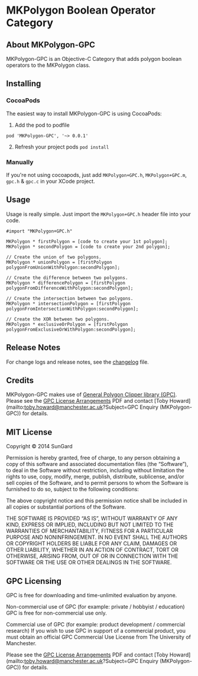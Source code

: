 # MKPolygon Boolean Operator Category

## About MKPolygon-GPC

MKPolygon-GPC is an Objective-C Category that adds polygon boolean operators to the MKPolygon class.

## Installing
### CocoaPods
The easiest way to install MKPolygon-GPC is using CocoaPods:

1) Add the pod to podfile 
```
pod 'MKPolygon-GPC', '~> 0.0.1'
```

2) Refresh your project pods ```pod install```

### Manually
If you're not using cocoapods, just add `MKPolygon+GPC.h`, `MKPolygon+GPC.m`, `gpc.h` & `gpc.c` in your XCode project.

## Usage

Usage is really simple. Just import the `MKPolygon+GPC.h` header file into your code.

```
#import "MKPolygon+GPC.h"

MKPolygon * firstPolygon = [code to create your 1st polygon];
MKPolygon * secondPolygon = [code to create your 2nd polygon];

// Create the union of two polygons.
MKPolygon * unionPolygon = [firstPolygon polygonFromUnionWithPolygon:secondPolygon];

// Create the difference between two polygons.
MKPolygon * differencePolygon = [firstPolygon polygonFromDifferenceWithPolygon:secondPolygon];

// Create the intersection between two polygons.
MKPolygon * intersectionPolygon = [firstPolygon polygonFromIntersectionWithPolygon:secondPolygon];

// Create the XOR between two polygons.
MKPolygon * exclusiveOrPolygon = [firstPolygon polygonFromExclusiveOrWithPolygon:secondPolygon];
```

## Release Notes

For change logs and release notes, see the [changelog](CHANGELOG.md) file.

## Credits

MKPolygon-GPC makes use of [General Polygon Clipper library (GPC)](http://www.cs.man.ac.uk/~toby/gpc/). Please see the [GPC License Arrangements](MKPolygon-GPC-Example/MKPolygon-GPC/gpc232/GPC-README.pdf) PDF and contact [Toby Howard](mailto:toby.howard@manchester.ac.uk?Subject=GPC Enquiry \(MKPolygon-GPC\)) for details.

## MIT License

Copyright © 2014 SunGard

Permission is hereby granted, free of charge, to any person obtaining a copy of this software and associated documentation files (the “Software”), to deal in the Software without restriction, including without limitation the rights to use, copy, modify, merge, publish, distribute, sublicense, and/or sell copies of the Software, and to permit persons to whom the Software is furnished to do so, subject to the following conditions:

The above copyright notice and this permission notice shall be included in all copies or substantial portions of the Software.

THE SOFTWARE IS PROVIDED “AS IS”, WITHOUT WARRANTY OF ANY KIND, EXPRESS OR IMPLIED, INCLUDING BUT NOT LIMITED TO THE WARRANTIES OF MERCHANTABILITY, FITNESS FOR A PARTICULAR PURPOSE AND NONINFRINGEMENT. IN NO EVENT SHALL THE AUTHORS OR COPYRIGHT HOLDERS BE LIABLE FOR ANY CLAIM, DAMAGES OR OTHER LIABILITY, WHETHER IN AN ACTION OF CONTRACT, TORT OR OTHERWISE, ARISING FROM, OUT OF OR IN CONNECTION WITH THE SOFTWARE OR THE USE OR OTHER DEALINGS IN THE SOFTWARE.

## GPC Licensing

GPC is free for downloading and time-unlimited evaluation by anyone.

Non-commercial use of GPC (for example: private / hobbyist / education)
GPC is free for non-commercial use only.

Commercial use of GPC (for example: product development / commercial research)
If you wish to use GPC in support of a commercial product, you must obtain an official GPC Commercial Use License from The University of Manchester.

Please see the [GPC License Arrangements](MKPolygon-GPC-Example/MKPolygon-GPC/gpc232/GPC-README.pdf) PDF and contact [Toby Howard](mailto:toby.howard@manchester.ac.uk?Subject=GPC Enquiry \(MKPolygon-GPC\)) for details.